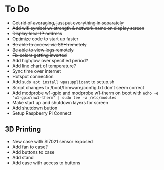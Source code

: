 # To Do
- ~~Get rid of averaging, just put everything in separately~~
- ~~Add wifi symbol w/ strength & network name on display screen~~
- ~~Display local IP address~~
- Optimize code to start up faster
- ~~Be able to access via SSH remotely~~
- ~~Be able to view logs remotely~~
- ~~Fix colors getting inverted~~
- Add high/low over specified period?
- Add line chart of temperature?
- Sync time over internet
- Hotspot connection
- Add `sudo apt install wpasupplicant` to setup.sh
- Script changes to /boot/firmware/config.txt don't seem correct
- Add modprobe w1-gpio and modprobe w1-therm on boot with `echo -e "w1-gpio\nw1-therm" | sudo tee -a /etc/modules`
- Make start up and shutdown layers for screen
- Add shutdown button
- Setup Raspberry Pi Connect

## 3D Printing
- New case with SI7021 sensor exposed
- Add fan to case?
- Add buttons to case
- Add stand
- Add case with access to buttons